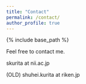 ```yaml
---
title: "Contact"
permalink: /contact/
author_profile: true
---
```


{% include base_path %}

Feel free to contact me.

<p>skurita at nii.ac.jp</p>
<p>(OLD) shuhei.kurita at riken.jp</p>
